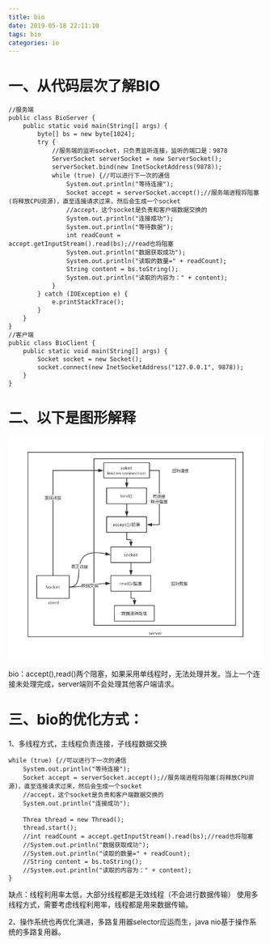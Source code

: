```yaml
---
title: bio
date: 2019-05-18 22:11:10
tags: bio
categories: io
---
```


# 一、从代码层次了解BIO

    //服务端
    public class BioServer {
        public static void main(String[] args) {
            byte[] bs = new byte[1024];
            try {
                //服务端的监听socket，只负责监听连接，监听的端口是：9878
                ServerSocket serverSocket = new ServerSocket();
                serverSocket.bind(new InetSocketAddress(9878));
                while (true) {//可以进行下一次的通信
                    System.out.println("等待连接");
                    Socket accept = serverSocket.accept();//服务端进程将阻塞(将释放CPU资源)，直至连接请求过来，然后会生成一个socket
                    //accept，这个socket是负责和客户端数据交换的
                    System.out.println("连接成功");
                    System.out.println("等待数据");
                    int readCount = accept.getInputStream().read(bs);//read也将阻塞
                    System.out.println("数据获取成功");
                    System.out.println("读取的数量=" + readCount);
                    String content = bs.toString();
                    System.out.println("读取的内容为：" + content);
                }
            } catch (IOException e) {
                e.printStackTrace();
            }
        }
    }
    //客户端
    public class BioClient {
        public static void main(String[] args) {
            Socket socket = new Socket();
            socket.connect(new InetSocketAddress("127.0.0.1", 9878));
        }
    }
<!--more-->

# 二、以下是图形解释

![bio](2019-05-18-bio/bio.png)

bio：accept(),read()两个阻塞，如果采用单线程时，无法处理并发。当上一个连接未处理完成，server端则不会处理其他客户端请求。

# 三、bio的优化方式：
1、多线程方式，主线程负责连接，子线程数据交换

    while (true) {//可以进行下一次的通信
        System.out.println("等待连接");
        Socket accept = serverSocket.accept();//服务端进程将阻塞(将释放CPU资源)，直至连接请求过来，然后会生成一个socket
        //accept，这个socket是负责和客户端数据交换的
        System.out.println("连接成功");

        Threa thread = new Thread();
        thread.start();
        //int readCount = accept.getInputStream().read(bs);//read也将阻塞
        //System.out.println("数据获取成功");
        //System.out.println("读取的数量=" + readCount);
        //String content = bs.toString();
        //System.out.println("读取的内容为：" + content);
    }
缺点：线程利用率太低，大部分线程都是无效线程（不会进行数据传输）
使用多线程方式，需要考虑线程利用率，线程都是用来数据传输。

2、操作系统也再优化演进，多路复用器selector应运而生，java nio基于操作系统的多路复用器。 
    